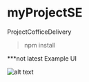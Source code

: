 # myProjectSE
ProjectCofficeDelivery


> npm install


***not latest 
Example UI

![alt text](https://www.img.in.th/images/c53e962de453db5db60c86cf75734258.jpg)
